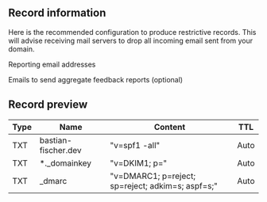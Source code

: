 ## Record information

Here is the recommended configuration to produce restrictive records. This will advise receiving mail servers to drop all incoming email sent from your domain.

Reporting email addresses

Emails to send aggregate feedback reports (optional)


## Record preview

| Type | Name                | Content                                           | TTL  |
| ---- | ------------------- | ------------------------------------------------- | ---- |
| TXT  | bastian-fischer.dev | "v=spf1 -all"                                     | Auto |
| TXT  | *._domainkey        | "v=DKIM1; p="                                     | Auto |
| TXT  | _dmarc              | "v=DMARC1; p=reject; sp=reject; adkim=s; aspf=s;" | Auto |






